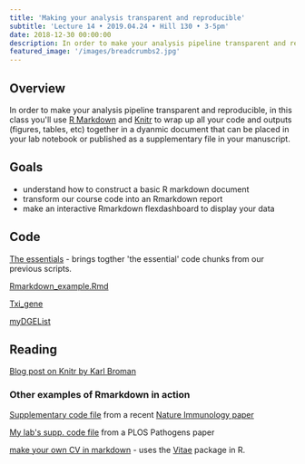 ```yaml
---
title: 'Making your analysis transparent and reproducible'
subtitle: 'Lecture 14 • 2019.04.24 • Hill 130 • 3-5pm'
date: 2018-12-30 00:00:00
description: In order to make your analysis pipeline transparent and reproducible, in this class you'll use Rmarkdown and Knitr to wrap up all your code and outputs together in a dynamic document that can be placed in your lab notebook or published as a supplementary file in your manuscript.
featured_image: '/images/breadcrumbs2.jpg'
---
```




## Overview

In order to make your analysis pipeline transparent and reproducible, in this class you'll use [R Markdown](http://rmarkdown.rstudio.com/) and [Knitr](http://yihui.name/knitr/) to wrap up all your code and outputs (figures, tables, etc) together in a dyanmic document that can be placed in your lab notebook or published as a supplementary file in your manuscript.

## Goals

* understand how to construct a basic R markdown document
* transform our course code into an Rmarkdown report
* make an interactive Rmarkdown flexdashboard to display your data

## Code

[The essentials]() - brings togther 'the essential' code chunks from our previous scripts.

[Rmarkdown_example.Rmd](http://DIYtranscriptomics.github.io/Code/files/Rmarkdown_example.Rmd)

[Txi_gene](http://DIYtranscriptomics.github.io/Code/files/Txi_gene)

[myDGEList](http://DIYtranscriptomics.github.io/Code/files/myDGEList)


## Reading

[Blog post on Knitr by Karl Broman](http://kbroman.org/knitr_knutshell/) 


### Other examples of Rmarkdown in action

[Supplementary code file](http://DIYtranscriptomics.github.io/Reading/files/supplementaryCode.pdf) from a recent [Nature Immunology paper](http://DIYtranscriptomics.github.io/Reading/files/singleCellTranscriptome.pdf) 

[My lab's supp. code file](http://journals.plos.org/plospathogens/article?id=10.1371/journal.ppat.1005347) from a PLOS Pathogens paper 

[make your own CV in markdown](https://github.com/dpbisme/CV_rmarkdown) - uses the [Vitae](https://github.com/ropenscilabs/vitae) package in R. 